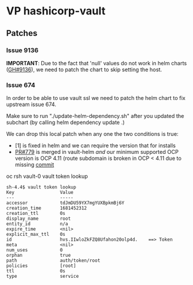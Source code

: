 # VP hashicorp-vault

## Patches

### Issue 9136

**IMPORTANT**: Due to the fact that 'null' values do not work in helm charts
([GH#9136](https://github.com/helm/helm/issues/9136)), we need to patch the
chart to skip setting the host.

### Issue 674

In order to be able to use vault ssl we need to patch the helm chart to fix
upstream issue 674.

Make sure to run "./update-helm-dependency.sh" after you updated the subchart
(by calling helm dependency update .)

We can drop this local patch when any one the two conditions is true:

- [1] is fixed in helm and we can require the version that for installs
- [PR#779](https://github.com/hashicorp/vault-helm/pull/779) is merged in vault-helm *and* our minimum supported OCP version
  is OCP 4.11 (route subdomain is broken in OCP < 4.11 due to missing [commit](https://github.com/openshift/router/commit/6f730c7cae966f0ed8def50c81d1bf10fe9eb77b)




oc rsh vault-0
vault token lookup 

```
sh-4.4$ vault token lookup
Key                 Value
---                 -----
accessor            tdJmDU59YX7mgYUXBpkmBj6Y
creation_time       1681452312
creation_ttl        0s
display_name        root
entity_id           n/a
expire_time         <nil>
explicit_max_ttl    0s
id                  hvs.IIwloZkFZQ8Ufahon20olp4d.    ==> Token
meta                <nil>
num_uses            0
orphan              true
path                auth/token/root
policies            [root]
ttl                 0s
type                service
```
